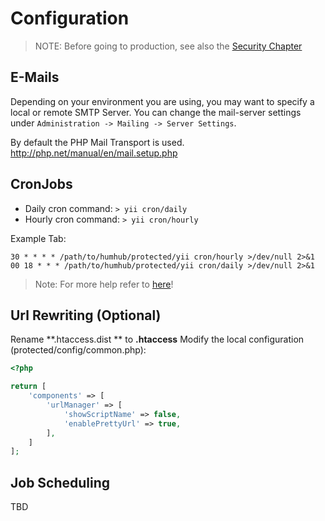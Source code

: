 Configuration
=============

> NOTE: Before going to production, see also the [Security Chapter](security.md)


E-Mails
-------

Depending on your environment you are using, you may want to specify a local or remote SMTP Server.
You can change the mail-server settings under `Administration -> Mailing -> Server Settings`.

By default the PHP Mail Transport is used. <http://php.net/manual/en/mail.setup.php>



CronJobs
--------

 - Daily cron command: `> yii cron/daily`
 - Hourly cron command: `> yii cron/hourly`

Example Tab:

```
30 * * * * /path/to/humhub/protected/yii cron/hourly >/dev/null 2>&1
00 18 * * * /path/to/humhub/protected/yii cron/daily >/dev/null 2>&1
```
> Note: For more help refer to [here](cron-jobs.md)!

Url Rewriting (Optional)
------------------------

Rename **.htaccess.dist ** to **.htaccess**
Modify the local configuration (protected/config/common.php):

```php
<?php

return [
    'components' => [
        'urlManager' => [
            'showScriptName' => false,
            'enablePrettyUrl' => true,
        ],
    ]
];

```  


Job Scheduling
--------------

TBD
